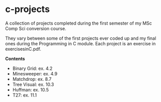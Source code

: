 # c-projects
A collection of projects completed during the first semester of my MSc Comp Sci conversion course.

They vary between some of the first projects ever coded up and my final ones during the Programming in C module. Each project is an exercise in exercisesinC.pdf.

**Contents**
- Binary Grid: ex. 4.2
- Minesweeper: ex. 4.9
- Matchdrop: ex. 8.7
- Tree Visual: ex. 10.3
- Huffman: ex. 10.5
- T27: ex. 11.1